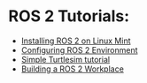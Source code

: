 # ROS 2 Tutorials:
- [Installing ROS 2 on Linux Mint](ROSinstall.md)
- [Configuring ROS 2 Environment](ROSConfigure.md)
- [Simple Turtlesim tutorial](ROSTurtlesimTutorial.md)
- [Building a ROS 2 Workplace](ROSWorkspace.md)
